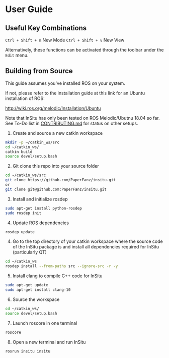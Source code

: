 # User Guide

## Useful Key Combinations

`Ctrl + Shift + m` New Mode
`Ctrl + Shift + v` New View

Alternatively, these functions can be activated through the toolbar under the `Edit` menu.

## Building from Source

This guide assumes you've installed ROS on your system.
 
If not, please refer to the installation guide at this link for an Ubuntu installation of ROS:

http://wiki.ros.org/melodic/Installation/Ubuntu

Note that InSitu has only been tested on ROS Melodic/Ubutnu 18.04 so far. See To-Do list in [CONTRIBUTING.md](CONTRIBUTING.md) for status on other setups.

1. Create and source a new catkin workspace
```sh
mkdir -p ~/catkin_ws/src
cd ~/catkin_ws/
catkin build
source devel/setup.bash
```

2. Git clone this repo into your source folder 
```sh
cd ~/catkin_ws/src
git clone https://github.com/PaperFanz/insitu.git
or
git clone git@github.com:PaperFanz/insitu.git
```
3. Install and initialize rosdep
```sh
sudo apt-get install python-rosdep
sudo rosdep init
```

4. Update ROS dependencies

```sh
rosdep update
```
 
4. Go to the top directory of your catkin workspace where the source code of the InSitu package is and install all dependencies required for InSitu (particularly QT)

```sh
cd ~/catkin_ws
rosdep install --from-paths src --ignore-src -r -y
```
    
5. Install clang to compile C++ code for InSitu
```sh
sudo apt-get update
sudo apt-get install clang-10
```

6. Source the workspace
```sh
cd ~/catkin_ws/
source devel/setup.bash 
```

7. Launch roscore in one terminal
```sh
roscore
```

8. Open a new terminal and run InSitu 

```sh
rosrun insitu insitu
```
 
